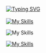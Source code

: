 <a href="https://git.io/typing-svg"><img src="https://readme-typing-svg.herokuapp.com?font=Fira+Code&weight=700&duration=8000&pause=1000&color=FF9A5D&vCenter=true&repeat=false&lines=Codifica%2C+Aprende%2C+Mejora%2C+Repite" alt="Typing SVG" /></a>
</br>
</br>
[![My Skills](https://skillicons.dev/icons?i=html,css,js,react,nodejs,express)](https://skillicons.dev)

![My Skills](https://go-skill-icons.vercel.app/api/icons?i=sqlserver)

[![My Skills](https://skillicons.dev/icons?i=git)](https://skillicons.dev)
